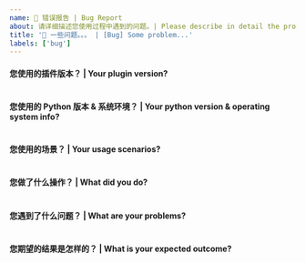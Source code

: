 ```yaml
---
name: 🐛 错误报告 | Bug Report
about: 请详细描述您使用过程中遇到的问题。| Please describe in detail the problems you encountered in the process of using.
title: '🐛 一些问题。。。 | [Bug] Some problem...'
labels: ['bug']
---
```


<!-- 请在您提交 bug 之前，回答以下这些问题。 | Please answer these questions before you submit a bug. -->

#### 您使用的插件版本？ | Your plugin version?

```text

```

#### 您使用的 Python 版本 & 系统环境？ | Your python version & operating system info?

```text

```

#### 您使用的场景？ | Your usage scenarios?

```text

```

#### 您做了什么操作？ | What did you do?

```text

```

#### 您遇到了什么问题？ | What are your problems?

```text

```

#### 您期望的结果是怎样的？ | What is your expected outcome?

```text

```
